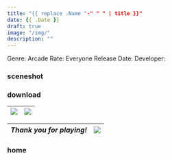 ```yaml
---
title: "{{ replace .Name "-" " " | title }}"
date: {{ .Date }}
draft: true
image: "/img/"
description: ""
---
```


Genre: Arcade
Rate: Everyone 
Release Date: 
Developer: 



### sceneshot

### download

|[![](/img/icon_appstore.png)](https://www.google.com/)|[![](/img/icon_googleplay.png)](https://www.google.com/)|
| -------------------|----------|

| *Thank you for playing!* | ![](/img/bird.gif) |
| -------------------------|--------------------|

### home